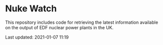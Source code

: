 # Nuke Watch

This repository includes code for retrieving the latest information available on the output of EDF nuclear power plants in the UK.

Last updated: 2021-01-07 11:19